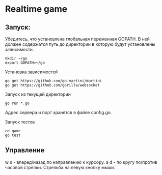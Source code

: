 # Realtime game
## Запуск:

Убедитесь, что установлена глобальная переменная GOPATH. В 
ней должен содержатся путь до директории в которую будут
установлены зависимости.

```
mkdir ~/go
export GOPATH=~/go
```

Установка зависимостей
```
go get https://github.com/go-martini/martini
go get https://github.com/gorilla/websocket
```
Запуск из текущей директории
```
go run *.go
```
Адрес сервера и порт хранятся в файле config.go.

Запуск тестов
```
cd game
go test
```

## Управление
w s - вперед/назад по направлению к курсору.
a d - по кругу по/против часовой стрелки.
Cтрельба на левую кнопку мыши.
